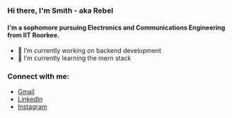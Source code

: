 ### Hi there, I'm Smith - aka Rebel


#### I'm a sophomore pursuing Electronics and Communications Engineering from IIT Roorkee.

- 🔭 I’m currently working on backend development
- 🌱 I’m currently learning the mern stack



### Connect with me:

- [Gmail](https://mail.google.com/mail/u/0/?view=cm&fs=1&tf=1&source=mailto&to=code.capriciousrebel@gmail.com) 
- [LinkedIn](https://www.linkedin.com/in/capriciousrebel/) 
- [Instagram](https://www.instagram.com/capricious_rebel/)

<br />
